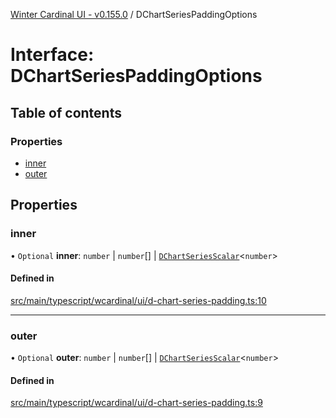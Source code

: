 [Winter Cardinal UI - v0.155.0](../index.md) / DChartSeriesPaddingOptions

# Interface: DChartSeriesPaddingOptions

## Table of contents

### Properties

- [inner](DChartSeriesPaddingOptions.md#inner)
- [outer](DChartSeriesPaddingOptions.md#outer)

## Properties

### inner

• `Optional` **inner**: `number` \| `number`[] \| [`DChartSeriesScalar`](../index.md#dchartseriesscalar)<`number`\>

#### Defined in

[src/main/typescript/wcardinal/ui/d-chart-series-padding.ts:10](https://github.com/winter-cardinal/winter-cardinal-ui/blob/v0.155.0/src/main/typescript/wcardinal/ui/d-chart-series-padding.ts#L10)

___

### outer

• `Optional` **outer**: `number` \| `number`[] \| [`DChartSeriesScalar`](../index.md#dchartseriesscalar)<`number`\>

#### Defined in

[src/main/typescript/wcardinal/ui/d-chart-series-padding.ts:9](https://github.com/winter-cardinal/winter-cardinal-ui/blob/v0.155.0/src/main/typescript/wcardinal/ui/d-chart-series-padding.ts#L9)

